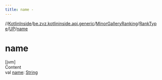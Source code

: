 ```yaml
---
title: name -
---
```

//[KotlinInside](../../../../index.md)/[be.zvz.kotlininside.api.generic](../../../index.md)/[MinorGalleryRanking](../../index.md)/[RankType](../index.md)/[UP](index.md)/[name](name.md)



# name  
[jvm]  
Content  
val [name](name.md): [String](https://kotlinlang.org/api/latest/jvm/stdlib/kotlin/-string/index.html)  



